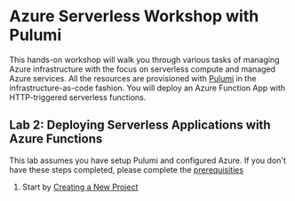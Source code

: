 # Azure Serverless Workshop with Pulumi

This hands-on workshop will walk you through various tasks of managing Azure infrastructure with the focus on serverless compute and managed Azure services. All the resources are provisioned with [Pulumi](https://pulumi.com) in the infrastructure-as-code fashion. You will deploy an Azure Function App with HTTP-triggered serverless functions.

## Lab 2: Deploying Serverless Applications with Azure Functions

This lab assumes you have setup Pulumi and configured Azure. If you don't have these
steps completed, please complete the [prerequisities](../00-installing-prerequisites.md)

1. Start by [Creating a New Project](./02-serverless/01-creating-a-new-project.md)
